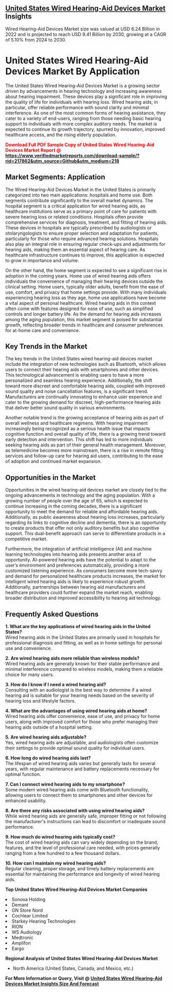 <h2><a href="https://www.verifiedmarketreports.com/download-sample/?rid=217862&amp;utm_source=Github&amp;utm_medium=218" target="_blank">United States Wired Hearing-Aid Devices Market</a> Insights</h2><p>Wired Hearing-Aid Devices Market size was valued at USD 6.24 Billion in 2022 and is projected to reach USD 9.41 Billion by 2030, growing at a CAGR of 5.10% from 2024 to 2030.</p><p> <h1>United States Wired Hearing-Aid Devices Market By Application</h1> <p>The United States Wired Hearing-Aid Devices Market is a growing sector driven by advancements in hearing technology and increasing awareness about hearing impairment. These devices play a significant role in improving the quality of life for individuals with hearing loss. Wired hearing aids, in particular, offer reliable performance with sound clarity and minimal interference. As one of the most common forms of hearing assistance, they cater to a variety of end-users, ranging from those needing basic hearing support to individuals with more complex auditory needs. The market is expected to continue its growth trajectory, spurred by innovation, improved healthcare access, and the rising elderly population. <strong><p><span class=""><span style="color: #ff0000;"><strong>Download Full PDF Sample Copy of United States Wired Hearing-Aid Devices Market Report</strong> @ </span><a href="https://www.verifiedmarketreports.com/download-sample/?rid=217862&amp;utm_source=Github&amp;utm_medium=218" target="_blank">https://www.verifiedmarketreports.com/download-sample/?rid=217862&amp;utm_source=Github&amp;utm_medium=218</a></span></p></strong></p> <h2>Market Segments: Application</h2> <p>The Wired Hearing-Aid Devices Market in the United States is primarily categorized into two main applications: hospitals and home use. Both segments contribute significantly to the overall market dynamics. The hospital segment is a critical application for wired hearing aids, as healthcare institutions serve as a primary point of care for patients with severe hearing loss or related conditions. Hospitals often provide comprehensive services for diagnosis, treatment, and fitting of hearing aids. These devices in hospitals are typically prescribed by audiologists or otolaryngologists to ensure proper selection and adaptation for patients, particularly for those who require advanced hearing solutions. Hospitals also play an integral role in ensuring regular check-ups and adjustments for hearing aids, making them an essential aspect of hearing care. As healthcare infrastructure continues to improve, this application is expected to grow in importance and volume.</p> <p>On the other hand, the home segment is expected to see a significant rise in adoption in the coming years. Home use of wired hearing aids offers individuals the convenience of managing their hearing devices outside the clinical setting. Home users, typically older adults, benefit from the ease of use, comfort, and privacy that home settings provide. With many individuals experiencing hearing loss as they age, home use applications have become a vital aspect of personal healthcare. Wired hearing aids in this context often come with features designed for ease of use, such as simplified controls and longer battery life. As the demand for hearing aids increases among the aging population, this market segment is poised for substantial growth, reflecting broader trends in healthcare and consumer preferences for at-home care and convenience.</p> <h2>Key Trends in the Market</h2> <p>The key trends in the United States wired hearing-aid devices market include the integration of new technologies such as Bluetooth, which allows users to connect their hearing aids with smartphones and other devices. This technological advancement is enabling users to have a more personalized and seamless hearing experience. Additionally, the shift toward more discreet and comfortable hearing aids, coupled with improved sound quality and noise cancellation features, is a significant trend. Manufacturers are continually innovating to enhance user experience and cater to the growing demand for discreet, high-performance hearing aids that deliver better sound quality in various environments.</p> <p>Another notable trend is the growing acceptance of hearing aids as part of overall wellness and healthcare regimens. With hearing impairment increasingly being recognized as a serious health issue that impacts cognitive function and overall quality of life, there is a growing trend toward early detection and intervention. This shift has led to more individuals seeking hearing aids as part of their general health management. Moreover, as telemedicine becomes more mainstream, there is a rise in remote fitting services and follow-up care for hearing aid users, contributing to the ease of adoption and continued market expansion.</p> <h2>Opportunities in the Market</h2> <p>Opportunities in the wired hearing-aid devices market are closely tied to the ongoing advancements in technology and the aging population. With a growing number of people over the age of 65, which is expected to continue increasing in the coming decades, there is a significant opportunity to meet the demand for reliable and affordable hearing aids. Additionally, as public awareness about hearing loss increases, particularly regarding its links to cognitive decline and dementia, there is an opportunity to create products that offer not only auditory benefits but also cognitive support. This dual-benefit approach can serve to differentiate products in a competitive market.</p> <p>Furthermore, the integration of artificial intelligence (AI) and machine learning technologies into hearing aids presents another area of opportunity. AI-powered hearing aids have the potential to adapt to the user’s environment and preferences automatically, providing a more customized listening experience. As consumers become more tech-savvy and demand for personalized healthcare products increases, the market for intelligent wired hearing aids is likely to experience robust growth. Additionally, partnerships between hearing aid manufacturers and healthcare providers could further expand the market reach, enabling broader distribution and improved accessibility to hearing aid technology.</p> <h2>Frequently Asked Questions</h2> <p><strong>1. What are the key applications of wired hearing aids in the United States?</strong><br> Wired hearing aids in the United States are primarily used in hospitals for professional diagnosis and fitting, as well as in home settings for personal use and convenience.</p> <p><strong>2. Are wired hearing aids more reliable than wireless models?</strong><br> Wired hearing aids are generally known for their stable performance and minimal interference compared to wireless models, making them a reliable choice for many users.</p> <p><strong>3. How do I know if I need a wired hearing aid?</strong><br> Consulting with an audiologist is the best way to determine if a wired hearing aid is suitable for your hearing needs based on the severity of hearing loss and lifestyle factors.</p> <p><strong>4. What are the advantages of using wired hearing aids at home?</strong><br> Wired hearing aids offer convenience, ease of use, and privacy for home users, along with improved comfort for those who prefer managing their hearing aids outside of a hospital setting.</p> <p><strong>5. Are wired hearing aids adjustable?</strong><br> Yes, wired hearing aids are adjustable, and audiologists often customize their settings to provide optimal sound quality for individual users.</p> <p><strong>6. How long do wired hearing aids last?</strong><br> The lifespan of wired hearing aids varies but generally lasts for several years, with regular maintenance and battery replacements necessary for optimal function.</p> <p><strong>7. Can I connect wired hearing aids to my smartphone?</strong><br> Some modern wired hearing aids come with Bluetooth functionality, allowing users to connect them to smartphones and other devices for enhanced usability.</p> <p><strong>8. Are there any risks associated with using wired hearing aids?</strong><br> While wired hearing aids are generally safe, improper fitting or not following the manufacturer's instructions can lead to discomfort or inadequate sound performance.</p> <p><strong>9. How much do wired hearing aids typically cost?</strong><br> The cost of wired hearing aids can vary widely depending on the brand, features, and the level of professional care needed, with prices generally ranging from a few hundred to a few thousand dollars.</p> <p><strong>10. How can I maintain my wired hearing aids?</strong><br> Regular cleaning, proper storage, and timely battery replacements are essential for maintaining the performance and longevity of wired hearing aids.</p> </p><p><strong>Top United States Wired Hearing-Aid Devices Market Companies</strong></p><div data-test-id=""><p><li>Sonova Holding</li><li> Demant</li><li> GN Store Nord</li><li> Cochlear Limited</li><li> Starkey Hearing Technologies</li><li> RION</li><li> WS Audiology</li><li> Medtronic</li><li> Amplifon</li><li> Eargo</li></p><div><strong>Regional Analysis of&nbsp;United States Wired Hearing-Aid Devices Market</strong></div><ul><li dir="ltr"><p dir="ltr">North America&nbsp;(United States, Canada, and Mexico, etc.)</p></li></ul><p><strong>For More Information or Query, Visit @&nbsp;</strong><strong><a href="https://www.verifiedmarketreports.com/product/wired-hearing-aid-devices-market/?utm_source=Github&amp;utm_medium=218" target="_blank">United States Wired Hearing-Aid Devices Market Insights Size And Forecast</a></strong></p></div>
